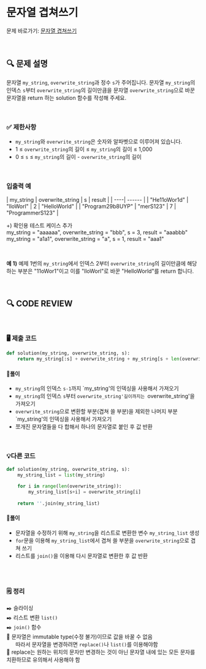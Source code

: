 # 문자열 겹쳐쓰기

문제 바로가기: [문자열 겹쳐쓰기](https://school.programmers.co.kr/learn/courses/30/lessons/181943)

<br/>

## **🔍 문제 설명**

문자열 `my_string`, `overwrite_string`과 정수 `s`가 주어집니다. 문자열 `my_string`의 인덱스 `s`부터 `overwrite_string`의 길이만큼을 문자열 `overwrite_string`으로 바꾼 문자열을 return 하는 solution 함수를 작성해 주세요.

<br/>

### **✅ 제한사항**

- `my_string`와 `overwrite_string`은 숫자와 알파벳으로 이루어져 있습니다.
- 1 ≤ `overwrite_string`의 길이 ≤ `my_string`의 길이 ≤ 1,000
- 0 ≤ `s` ≤ `my_string`의 길이 - `overwrite_string`의 길이
<br/>

### **입출력 예**


| my_string | overwrite_string | s | result |
| ----| ------ |
|  "He11oWor1d" | "lloWorl" | 2 | "HelloWorld" |
| "Program29b8UYP" | "merS123" | 7 | "ProgrammerS123" |

+) 확인용 테스트 케이스 추가   
my_string = "aaaaaa", overwrite_string = "bbb", s = 3, result = "aaabbb"
my_string = "a1a1", overwrite_string = "a", s = 1, result = "aaa1"

<br/>

**예 1)**
예제 1번의 `my_string`에서 인덱스 2부터 `overwrite_string`의 길이만큼에 해당하는 부분은 "11oWor1"이고 이를 "lloWorl"로 바꾼 "HelloWorld"를 return 합니다.

<br/>

## **🔍 CODE REVIEW**
<br/>

### **🖥️ 제출 코드**

```python
def solution(my_string, overwrite_string, s):
    return my_string[:s] + overwrite_string + my_string[s + len(overwrite_string):]
```

#### **📍풀이**

- `my_string`의 인덱스 `s-1`까지 `my_string'의 인덱싱을 사용해서 가져오기
- `my_string`의 인덱스 `s`부터 `overwrite_string'길이까지는 `overwrite_string'을 가져오기
- `overwrite_string`으로 변환할 부분(겹쳐 쓸 부분)을 제외한 나머지 부분 `my_string'의 인덱싱을 사용해서 가져오기
- 쪼개진 문자열들을 다 합해서 하나의 문자열로 붙인 후 값 반환

<br/>

### **💡다른 코드**
```python
def solution(my_string, overwrite_string, s):
    my_string_list = list(my_string)
    
    for i in range(len(overwrite_string)):
        my_string_list[s+i] = overwrite_string[i]
        
    return ''.join(my_string_list)
```

#### **📍풀이**

- 문자열을 수정하기 위해 `my_string`을 리스트로 변환한 변수 `my_string_list` 생성
- `for`문을 이용해 `my_string_list`에서 겹쳐 쓸 부분을 `overwrite_string`으로 겹쳐 쓰기
- 리스트를 `join()`을 이용해 다시 문자열로 변환한 후 값 반환
<br/>

  #
### **🗒️ 정리**
✒️ 슬라이싱   
✒️ 리스트 변환 `list()`   
✒️ `join()` 함수    
📌 문자열은 immutable type(수정 불가)이므로 값을 바꿀 수 없음    
&nbsp;&nbsp;&nbsp;&nbsp;&nbsp;&nbsp;따라서 문자열을 변경하려면 `replace()`나 `list()`를 이용해야함    
📌 replace는 원하는 위치의 문자만 변경하는 것이 아닌 문자열 내에 있는 모든 문자를 치환하므로 유의해서 사용해야 함